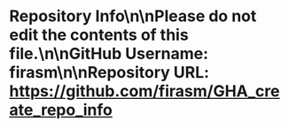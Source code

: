 # Repository Info\n\nPlease do not edit the contents of this file.\n\nGitHub Username: firasm\n\nRepository URL: https://github.com/firasm/GHA_create_repo_info
